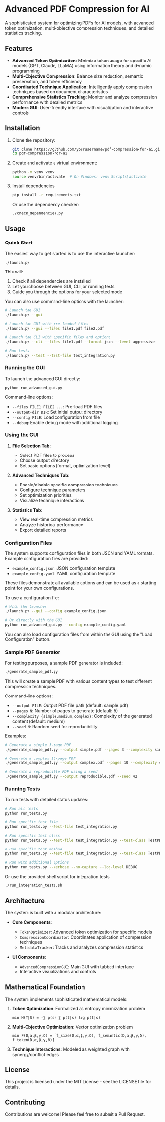 # Advanced PDF Compression for AI

A sophisticated system for optimizing PDFs for AI models, with advanced token optimization, multi-objective compression techniques, and detailed statistics tracking.

## Features

- **Advanced Token Optimization**: Minimize token usage for specific AI models (GPT, Claude, LLaMA) using information theory and dynamic programming
- **Multi-Objective Compression**: Balance size reduction, semantic preservation, and token efficiency
- **Coordinated Technique Application**: Intelligently apply compression techniques based on document characteristics
- **Comprehensive Statistics Tracking**: Monitor and analyze compression performance with detailed metrics
- **Modern GUI**: User-friendly interface with visualization and interactive controls

## Installation

1. Clone the repository:
   ```bash
   git clone https://github.com/yourusername/pdf-compression-for-ai.git
   cd pdf-compression-for-ai
   ```

2. Create and activate a virtual environment:
   ```bash
   python -m venv venv
   source venv/bin/activate  # On Windows: venv\Scripts\activate
   ```

3. Install dependencies:
   ```bash
   pip install -r requirements.txt
   ```

   Or use the dependency checker:
   ```bash
   ./check_dependencies.py
   ```

## Usage

### Quick Start

The easiest way to get started is to use the interactive launcher:

```bash
./launch.py
```

This will:
1. Check if all dependencies are installed
2. Let you choose between GUI, CLI, or running tests
3. Guide you through the options for your selected mode

You can also use command-line options with the launcher:

```bash
# Launch the GUI
./launch.py --gui

# Launch the GUI with pre-loaded files
./launch.py --gui --files file1.pdf file2.pdf

# Launch the CLI with specific files and options
./launch.py --cli --files file1.pdf --format json --level aggressive

# Run tests
./launch.py --test --test-file test_integration.py
```

### Running the GUI

To launch the advanced GUI directly:

```bash
python run_advanced_gui.py
```

Command-line options:
- `--files FILE1 FILE2 ...`: Pre-load PDF files
- `--output-dir DIR`: Set initial output directory
- `--config FILE`: Load configuration from file
- `--debug`: Enable debug mode with additional logging

### Using the GUI

1. **File Selection Tab**:
   - Select PDF files to process
   - Choose output directory
   - Set basic options (format, optimization level)

2. **Advanced Techniques Tab**:
   - Enable/disable specific compression techniques
   - Configure technique parameters
   - Set optimization priorities
   - Visualize technique interactions

3. **Statistics Tab**:
   - View real-time compression metrics
   - Analyze historical performance
   - Export detailed reports

### Configuration Files

The system supports configuration files in both JSON and YAML formats. Example configuration files are provided:

- `example_config.json`: JSON configuration template
- `example_config.yaml`: YAML configuration template

These files demonstrate all available options and can be used as a starting point for your own configurations.

To use a configuration file:

```bash
# With the launcher
./launch.py --gui --config example_config.json

# Or directly with the GUI
python run_advanced_gui.py --config example_config.yaml
```

You can also load configuration files from within the GUI using the "Load Configuration" button.

### Sample PDF Generator

For testing purposes, a sample PDF generator is included:

```bash
./generate_sample_pdf.py
```

This will create a sample PDF with various content types to test different compression techniques.

Command-line options:
- `--output FILE`: Output PDF file path (default: sample.pdf)
- `--pages N`: Number of pages to generate (default: 5)
- `--complexity {simple,medium,complex}`: Complexity of the generated content (default: medium)
- `--seed N`: Random seed for reproducibility

Examples:

```bash
# Generate a simple 3-page PDF
./generate_sample_pdf.py --output simple.pdf --pages 3 --complexity simple

# Generate a complex 10-page PDF
./generate_sample_pdf.py --output complex.pdf --pages 10 --complexity complex

# Generate a reproducible PDF using a seed
./generate_sample_pdf.py --output reproducible.pdf --seed 42
```

### Running Tests

To run tests with detailed status updates:

```bash
# Run all tests
python run_tests.py

# Run specific test file
python run_tests.py --test-file test_integration.py

# Run specific test class
python run_tests.py --test-file test_integration.py --test-class TestPDFOptimizer

# Run specific test method
python run_tests.py --test-file test_integration.py --test-class TestPDFOptimizer --test-method test_document_optimization

# Run with additional options
python run_tests.py --verbose --no-capture --log-level DEBUG
```

Or use the provided shell script for integration tests:

```bash
./run_integration_tests.sh
```

## Architecture

The system is built with a modular architecture:

- **Core Components**:
  - `TokenOptimizer`: Advanced token optimization for specific models
  - `CompressionCoordinator`: Coordinates application of compression techniques
  - `MetadataTracker`: Tracks and analyzes compression statistics

- **UI Components**:
  - `AdvancedCompressionGUI`: Main GUI with tabbed interface
  - Interactive visualizations and controls

## Mathematical Foundation

The system implements sophisticated mathematical models:

1. **Token Optimization**: Formalized as entropy minimization problem
   ```
   min H(T|S) = -∑ p(s) ∑ p(t|s) log p(t|s)
   ```

2. **Multi-Objective Optimization**: Vector optimization problem
   ```
   min F(D,α,β,γ,δ) = [f_size(D,α,β,γ,δ), f_semantic(D,α,β,γ,δ), f_token(D,α,β,γ,δ)]
   ```

3. **Technique Interactions**: Modeled as weighted graph with synergy/conflict edges

## License

This project is licensed under the MIT License - see the LICENSE file for details.

## Contributing

Contributions are welcome! Please feel free to submit a Pull Request. 